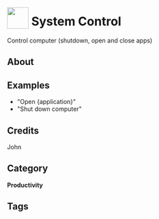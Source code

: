 # <img src="https://raw.githack.com/FortAwesome/Font-Awesome/master/svgs/solid/power-off.svg" card_color="#22A7F0" width="50" height="50" style="vertical-align:bottom"/> System Control
Control computer (shutdown, open and close apps)

## About


## Examples
* "Open {application}"
* "Shut down computer"

## Credits
John

## Category
**Productivity**

## Tags

